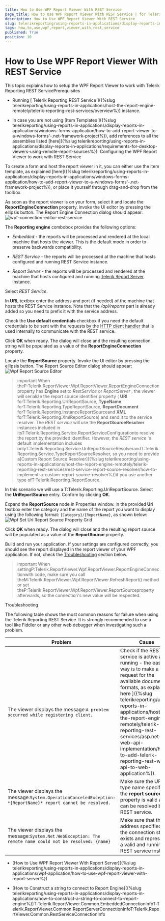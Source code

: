 ```yaml
---
title: How to Use WPF Report Viewer With REST Service
page_title: How to Use WPF Report Viewer With REST Service | for Telerik Reporting Documentation
description: How to Use WPF Report Viewer With REST Service
slug: telerikreporting/using-reports-in-applications/display-reports-in-applications/wpf-application/how-to-use-wpf-report-viewer-with-rest-service
tags: how,to,use,wpf,report,viewer,with,rest,service
published: True
position: 10
---
```


# How to Use WPF Report Viewer With REST Service



This topic explains how to setup the WPF Report Viewer to work with Telerik Reporting REST ServicePrerequisites

* Running
              [ Telerik Reporting REST Service ]({%slug telerikreporting/using-reports-in-applications/host-the-report-engine-remotely/telerik-reporting-rest-services/overview%}) instance.
            

* In case you are not using [Item Templates ]({%slug telerikreporting/using-reports-in-applications/display-reports-in-applications/windows-forms-application/how-to-add-report-viewer-to-a-windows-forms'-.net-framework-project%}),
              add references to all the assemblies listed
              [here]({%slug telerikreporting/using-reports-in-applications/display-reports-in-applications/requirements-for-desktop-viewers-using-remote-report-sources%}).
            Configuring the WPF Report Viewer to work with REST Service

To create a form and host the report viewer in it, you can either use the item template, as explained
                  [here]({%slug telerikreporting/using-reports-in-applications/display-reports-in-applications/windows-forms-application/how-to-add-report-viewer-to-a-windows-forms'-.net-framework-project%}), or place it yourself through drag-and-drop from the toolbox.
                

As soon as the report viewer is on your form, select it and locate the __ReportEngineConnection__ property.
                  invoke the UI editor by pressing the ellipsis button. The Report Engine Connection dialog should appear:
                ![wpf-connection-editor-rest-service](images/wpf-connection-editor-rest-service.png)

The __Reporting engine__ combobox provides the following options:
                

* *Embedded* - the reports will be processed and rendered at the local machine that hosts the viewer. This is the default mode in order to preserve backwards compatibility.
                    

* *REST Service* - the reports will be processed at the machine that hosts configured and running REST Service instance.
                    

* *Report Server* - the reports will be processed and rendered at the machine that hosts configured and running
                      [Telerik Report Server ](http://docs.telerik.com/report-server/introduction) instance.
                    

Select *REST Service*.
                

In __URL__ textbox enter the address and port (if needed) of the machine that hosts the REST Service instance.
                  Note that the */api/reports* part is already added so you need to prefix it with the service address.
                

Check the __Use default credentials__ checkbox if you need the default credentials to be sent with the requests by the
                  [HTTP client handler ](https://msdn.microsoft.com/query/dev14.query?appId=Dev14IDEF1&l&EN-US&k=k(System.Net.Http.HttpClientHandler.UseDefaultCredentials))
                  that is used internally to communicate with the REST service.
                

Click __OK__ when ready. The dialog will close and the resulting connection string will be populated as a value of the __ReportEngineConnection__ property.
                

Locate the __ReportSource__ property. Invoke the UI editor by pressing the ellipsis button. The Report Source Editor dialog should appear:
                ![Wpf Report Source Editor](images/WpfReportSourceEditor.png)

>important When theP:Telerik.ReportViewer.Wpf.ReportViewer.ReportEngineConnectionproperty has __Engine__ set to *RestService* or *ReportServer* ,
                    the viewer will serialize the report source identifier property
                    ( __URI__ forT:Telerik.Reporting.UriReportSource, __TypeName__ forT:Telerik.Reporting.TypeReportSource, __ReportDocument__ forT:Telerik.Reporting.InstanceReportSourceand __XML__ forT:Telerik.Reporting.XmlReportSource) and send it to the service resolver.
>The *REST service* will use the __ReportSourceResolver__ instances included in itsT:Telerik.Reporting.Service.ReportServiceConfigurationto resolve the report by the provided identifier.
                    However, the *REST service* 's default implementation includes onlyT:Telerik.Reporting.Service.UriReportSourceResolverandT:Telerik.Reporting.Service.TypeReportSourceResolver,
                    so you need to provide a[Custom Report Source Resolver]({%slug telerikreporting/using-reports-in-applications/host-the-report-engine-remotely/telerik-reporting-rest-services/rest-service-report-source-resolver/how-to-implement-a-custom-report-source-resolver%})if you use another type ofT:Telerik.Reporting.ReportSource.
>


In this scenario we will use a T:Telerik.Reporting.UriReportSource.
                  Select the __UriReportSource__ entry. Confirm by clicking __OK__.
                

Expand the __ReportSource__ node in Properties window. In the provided __Uri__ textbox enter the category and the name of the report you want to display using the following format: `{Category}/{ReportName}`, as shown below:
                ![Wpf Set Uri Report Source Property Grid](images/WpfSetUriReportSourcePropertyGrid.png)

Click __OK__ when ready. The dialog will close and the resulting report source will be populated as a value of the __ReportSource__ property.
                

Build and run your application. If your settings are configured correctly, you should see the report displayed in the report viewer of your WPF application.
                  If not, check the
                  [Troubleshooting](#Troubleshooting) section below.
                

>important When settingP:Telerik.ReportViewer.Wpf.ReportViewer.ReportEngineConnectionwith code, make sure you call
            theM:Telerik.ReportViewer.Wpf.ReportViewer.RefreshReport() method
            or set theP:Telerik.ReportViewer.Wpf.ReportViewer.ReportSourceproperty afterwards,
            so the connection's new value will be respected.
>
Troubleshooting

The following table shows the most common reasons for failure when using the Telerik Reporting REST Service. It is strongly recommended to use a tool like
          Fiddler or any other web debugger when investigating such a problem.
        


| Problem | Cause |
| ------ | ------ |
|The viewer displays the message:`A problem occurred while registering client.`|Check if the REST service is active and running - the easiest way is to make a request for the available document formats, as explained[ here ]({%slug telerikreporting/using-reports-in-applications/host-the-report-engine-remotely/telerik-reporting-rest-services/asp.net-web-api-implementation/how-to-add-telerik-reporting-rest-web-api-to-web-application%}).|
|The viewer displays the message:`System.OperationCanceledException: *{ReportName}* report cannot be resolved.`|Make sure the URL or type name specified in the __report source__ property is valid and can be resolved by the REST service.|
|The viewer displays the message:`System.Net.WebException: The remote name could not be resolved: {name}`|Make sure that the address specified in the connection string exists and represents a valid and running REST service instance.|

 * [How to Use WPF Report Viewer With Report Server]({%slug telerikreporting/using-reports-in-applications/display-reports-in-applications/wpf-application/how-to-use-wpf-report-viewer-with-report-server%})

 * [How to Construct a string to connect to Report Engine]({%slug telerikreporting/using-reports-in-applications/display-reports-in-applications/how-to-construct-a-string-to-connect-to-report-engine%})T:Telerik.ReportViewer.Common.EmbeddedConnectionInfoT:Telerik.ReportViewer.Common.ReportServerConnectionInfoT:Telerik.ReportViewer.Common.RestServiceConnectionInfo
